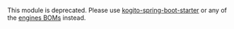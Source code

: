 This module is deprecated. Please use [kogito-spring-boot-starter](../kogito-spring-boot-starter) or any of
the [engines BOMs](../README.md) instead.